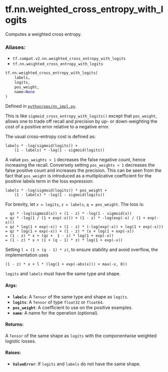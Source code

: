 <div itemscope itemtype="http://developers.google.com/ReferenceObject">
<meta itemprop="name" content="tf.nn.weighted_cross_entropy_with_logits" />
<meta itemprop="path" content="Stable" />
</div>

# tf.nn.weighted_cross_entropy_with_logits

Computes a weighted cross entropy.

### Aliases:

* `tf.compat.v2.nn.weighted_cross_entropy_with_logits`
* `tf.nn.weighted_cross_entropy_with_logits`

``` python
tf.nn.weighted_cross_entropy_with_logits(
    labels,
    logits,
    pos_weight,
    name=None
)
```



Defined in [`python/ops/nn_impl.py`](/code/stable/tensorflow/python/ops/nn_impl.py).

<!-- Placeholder for "Used in" -->

This is like `sigmoid_cross_entropy_with_logits()` except that `pos_weight`,
allows one to trade off recall and precision by up- or down-weighting the
cost of a positive error relative to a negative error.

The usual cross-entropy cost is defined as:

    labels * -log(sigmoid(logits)) +
        (1 - labels) * -log(1 - sigmoid(logits))

A value `pos_weights > 1` decreases the false negative count, hence increasing
the recall.
Conversely setting `pos_weights < 1` decreases the false positive count and
increases the precision.
This can be seen from the fact that `pos_weight` is introduced as a
multiplicative coefficient for the positive labels term
in the loss expression:

    labels * -log(sigmoid(logits)) * pos_weight +
        (1 - labels) * -log(1 - sigmoid(logits))

For brevity, let `x = logits`, `z = labels`, `q = pos_weight`.
The loss is:

      qz * -log(sigmoid(x)) + (1 - z) * -log(1 - sigmoid(x))
    = qz * -log(1 / (1 + exp(-x))) + (1 - z) * -log(exp(-x) / (1 + exp(-x)))
    = qz * log(1 + exp(-x)) + (1 - z) * (-log(exp(-x)) + log(1 + exp(-x)))
    = qz * log(1 + exp(-x)) + (1 - z) * (x + log(1 + exp(-x))
    = (1 - z) * x + (qz +  1 - z) * log(1 + exp(-x))
    = (1 - z) * x + (1 + (q - 1) * z) * log(1 + exp(-x))

Setting `l = (1 + (q - 1) * z)`, to ensure stability and avoid overflow,
the implementation uses

    (1 - z) * x + l * (log(1 + exp(-abs(x))) + max(-x, 0))

`logits` and `labels` must have the same type and shape.

#### Args:


* <b>`labels`</b>: A `Tensor` of the same type and shape as `logits`.
* <b>`logits`</b>: A `Tensor` of type `float32` or `float64`.
* <b>`pos_weight`</b>: A coefficient to use on the positive examples.
* <b>`name`</b>: A name for the operation (optional).


#### Returns:

A `Tensor` of the same shape as `logits` with the componentwise
weighted logistic losses.



#### Raises:


* <b>`ValueError`</b>: If `logits` and `labels` do not have the same shape.